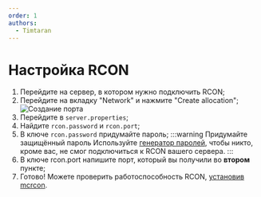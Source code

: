 ```yaml
---
order: 1
authors:
  - Timtaran
---
```


# Настройка RCON

1. Перейдите на сервер, в котором нужно подключить RCON;
2. Перейдите на вкладку "Network" и нажмите "Create allocation";
![Создание порта](/minecraft/rcon/allocation-create.png)
3. Перейдите в `server.properties`;
4. Найдите `rcon.password` и `rcon.port`;
5. В ключе `rcon.password` придумайте пароль;
:::warning Придумайте защищённый пароль
Используйте [генератор паролей](https://passgen.co/), чтобы никто, кроме вас, не смог подключиться к RCON вашего сервера.
:::
6. В ключе rcon.port напишите порт, который вы получили во **втором** пункте;
7. Готово! Можете проверить работоспособность RCON, [установив mcrcon](pc).
